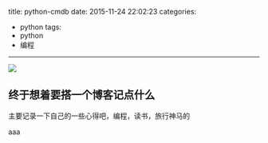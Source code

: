 title: python-cmdb
date: 2015-11-24 22:02:23
categories:
- python
tags: 
- python
- 编程

---
![](http://tp4.sinaimg.cn/2503738775/180/5728875409/1)
## 终于想着要搭一个博客记点什么
<!--more-->
主要记录一下自己的一些心得吧，编程，读书，旅行神马的



aaa 